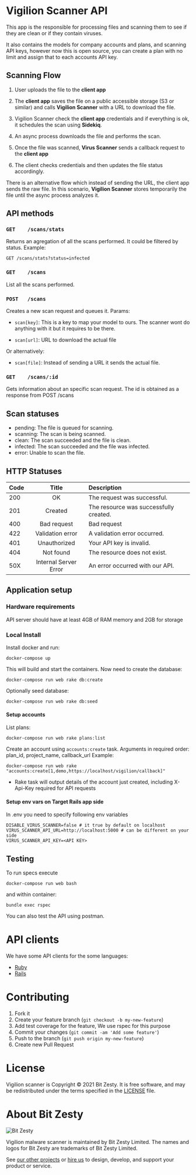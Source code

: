 # Vigilion Scanner API

This app is the responsible for processing files and scanning them to see if they are clean or if they contain viruses.

It also contains the models for company accounts and plans, and scanning API keys, however now this is open source, you can create a plan with no limit and assign that to each accounts API key.

## Scanning Flow

1) User uploads the file to the **client app**

2) The **client app** saves the file on a public accessible
storage (S3 or similar) and calls **Vigilion Scanner** with a
URL to download the file.

3) Vigilion Scanner check the **client app** credentials and if
everything is ok, it schedules the scan using **Sidekiq**.

4) An async process downloads the file and performs the scan.

5) Once the file was scanned, **Virus Scanner** sends a
callback request to the **client app**

6) The client checks credentials and then updates the file
status accordingly.

There is an alternative flow which instead of sending the URL,
the client app sends the raw file.
In this scenario, **Vigilion Scanner** stores temporarily the
file until the async process analyzes it.

## API methods

### `GET    /scans/stats`
Returns an agregation of all the scans performed.
It could be filtered by status.
Example:
```
GET /scans/stats?status=infected
```

### `GET    /scans`
List all the scans performed.

### `POST   /scans`
Creates a new scan request and queues it.
Params:
* `scan[key]`: This is a key to map your model to ours.
The scanner wont do anything with it but it requires to be there.

* `scan[url]`: URL to download the actual file

Or alternatively:
* `scan[file]`: Instead of sending a URL it sends the actual file.

### `GET    /scans/:id`
Gets information about an specific scan request.
The id is obtained as a response from POST /scans


## Scan statuses

* pending: The file is queued for scanning.
* scanning: The scan is being scanned.
* clean: The scan succeeded and the file is clean.
* infected: The scan succeeded and the file was infected.
* error: Unable to scan the file.

## HTTP Statuses


|Code |	Title                 |	Description                            |
| --- |:---------------------:| :--------------------------------------|
|200  |	OK                    |	The request was successful.            |
|201  |	Created               |	The resource was successfully created. |
|400  |	Bad request           |	Bad request                            |
|422  |	Validation error      |	A validation error occurred.           |
|401  |	Unauthorized          |	Your API key is invalid.               |
|404  |	Not found             |	The resource does not exist.           |
|50X  |	Internal Server Error |	An error occurred with our API.        |


## Application setup

### Hardware requirements

API server should have at least 4GB of RAM memory and 2GB for storage

### Local Install

Install docker and run:

    docker-compose up

This will build and start the containers. Now need to create the database:

    docker-compose run web rake db:create

Optionally seed database:

    docker-compose run web rake db:seed

#### Setup accounts

List plans:

    docker-compose run web rake plans:list

Create an account using `accounts:create` task. Arguments in required order: plan_id, project_name, callback_url
Example:

    docker-compose run web rake "accounts:create[1,demo,https://localhost/vigilion/callback]"

* Rake task will output details of the account just created, including X-Api-Key required for API requests

#### Setup env vars on Target Rails app side

In .env you need to specify following env variables
```
DISABLE_VIRUS_SCANNER=false # it true by default on localhost
VIRUS_SCANNER_API_URL=http://localhost:5000 # can be different on your side
VIRUS_SCANNER_API_KEY=<API KEY>
```

## Testing

To run specs execute

    docker-compose run web bash

and within container:

    bundle exec rspec

You can also test the API using postman.

# API clients
We have some API clients for the some languages:
* [Ruby](https://github.com/vigilion/vigilion-ruby)
* [Rails](https://github.com/vigilion/vigilion-rails)


# Contributing

1. Fork it
2. Create your feature branch (`git checkout -b my-new-feature`)
3. Add test coverage for the feature, We use rspec for this purpose
4. Commit your changes (`git commit -am 'Add some feature'`)
5. Push to the branch (`git push origin my-new-feature`)
6. Create new Pull Request

# License

Vigilion scanner is Copyright © 2021 Bit Zesty. It is free
software, and may be redistributed under the terms specified in the
[LICENSE] file.

[LICENSE]: https://github.com/bitzesty/vigilion-scanner/blob/main/LICENSE


# About Bit Zesty

![Bit Zesty](https://bitzesty.com/wp-content/uploads/2017/01/logo_dark.png)

Vigilion malware scanner is maintained by Bit Zesty Limited.
The names and logos for Bit Zesty are trademarks of Bit Zesty Limited.

See [our other projects](https://bitzesty.com/client-stories/) or
[hire us](https://bitzesty.com/contact/) to design, develop, and support your product or service.
